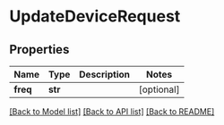 # UpdateDeviceRequest

## Properties
Name | Type | Description | Notes
------------ | ------------- | ------------- | -------------
**freq** | **str** |  | [optional] 

[[Back to Model list]](../README.md#documentation-for-models) [[Back to API list]](../README.md#documentation-for-api-endpoints) [[Back to README]](../README.md)

